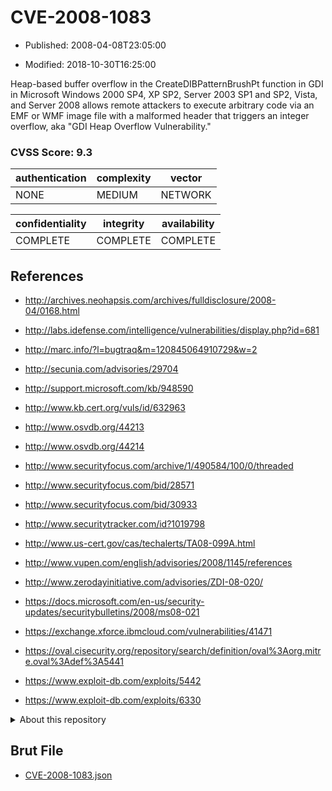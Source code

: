 # CVE-2008-1083

- Published: 2008-04-08T23:05:00

- Modified: 2018-10-30T16:25:00

Heap-based buffer overflow in the CreateDIBPatternBrushPt function in GDI in Microsoft Windows 2000 SP4, XP SP2, Server 2003 SP1 and SP2, Vista, and Server 2008 allows remote attackers to execute arbitrary code via an EMF or WMF image file with a malformed header that triggers an integer overflow, aka "GDI Heap Overflow Vulnerability."

### CVSS Score: **9.3**

| authentication | complexity | vector |
| --- | --- | --- |
| NONE | MEDIUM | NETWORK |

| confidentiality | integrity | availability |
| --- | --- | --- |
| COMPLETE | COMPLETE | COMPLETE |

## References

* http://archives.neohapsis.com/archives/fulldisclosure/2008-04/0168.html

* http://labs.idefense.com/intelligence/vulnerabilities/display.php?id=681

* http://marc.info/?l=bugtraq&m=120845064910729&w=2

* http://secunia.com/advisories/29704

* http://support.microsoft.com/kb/948590

* http://www.kb.cert.org/vuls/id/632963

* http://www.osvdb.org/44213

* http://www.osvdb.org/44214

* http://www.securityfocus.com/archive/1/490584/100/0/threaded

* http://www.securityfocus.com/bid/28571

* http://www.securityfocus.com/bid/30933

* http://www.securitytracker.com/id?1019798

* http://www.us-cert.gov/cas/techalerts/TA08-099A.html

* http://www.vupen.com/english/advisories/2008/1145/references

* http://www.zerodayinitiative.com/advisories/ZDI-08-020/

* https://docs.microsoft.com/en-us/security-updates/securitybulletins/2008/ms08-021

* https://exchange.xforce.ibmcloud.com/vulnerabilities/41471

* https://oval.cisecurity.org/repository/search/definition/oval%3Aorg.mitre.oval%3Adef%3A5441

* https://www.exploit-db.com/exploits/5442

* https://www.exploit-db.com/exploits/6330

<details>
<summary>About this repository</summary> 

  This repository is part of the project [Live Hack CVE](https://github.com/Live-Hack-CVE). Main website can be found [www.live-hack.org](https://www.live-hack.org) 
  
  Made by [Sn0wAlice](https://github.com/Sn0wAlice) for the people that care about security and need to have a feed of the latest CVEs. Hope you enjoy it, don't forget to star the repo and follow me on [Twitter](https://twitter.com/Sn0wAlice) and [Github](https://github.com/Sn0wAlice). And that is my [personnal website](https://www.alice-snow.me/)

  - [Home Page](https://github.com/Live-Hack-CVE)
  - [Framework](https://github.com/Live-Hack-CVE/cve-framework)
  - [CVE database](https://github.com/Live-Hack-CVE/full_database)
  - [Changelog](https://github.com/Live-Hack-CVE/Changelog)
</details>

## Brut File

* [CVE-2008-1083.json](https://raw.githubusercontent.com/Live-Hack-CVE/full_database/main/cves/2008/CVE-2008-1083.json)

